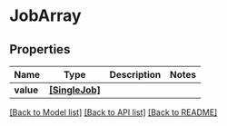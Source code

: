 # JobArray


## Properties
Name | Type | Description | Notes
------------ | ------------- | ------------- | -------------
**value** | [**[SingleJob]**](SingleJob.md) |  | 

[[Back to Model list]](../README.md#documentation-for-models) [[Back to API list]](../README.md#documentation-for-api-endpoints) [[Back to README]](../README.md)


